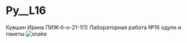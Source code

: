 # Py__L16
Кувшин Ирина ПИЖ-б-о-21-1(1) Лабораторная работа №16 одули и пакеты
![snake](https://github.com/KuvshinChick/img/blob/179f8a5eb5d3d4c77ff7f1e45e94d0f85f8e4311/maxresdefault.jpg)

